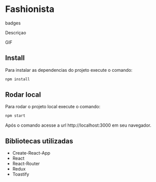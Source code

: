 # Fashionista

badges

Descriçao

GIF

## Install

Para instalar as dependencias do projeto execute o comando:

```sh
npm install
```

## Rodar local

Para rodar o projeto local execute o comando:

```sh
npm start
```

Após o comando acesse a url http://localhost:3000 em seu navegador.

## Bibliotecas utilizadas

- Create-React-App
- React
- React-Router
- Redux
- Toastify
